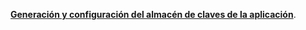 [**Generación y configuración del almacén de claves de la aplicación**](https://github.com/votingsystem/votingsystem/wiki/Almacenes-de-claves).


